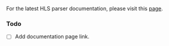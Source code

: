 For the latest HLS parser documentation, please visit this [page](https://techdocs.akamai.com/edgeworkers/docs/hls-parser).

### Todo
- [ ] Add documentation page link.

